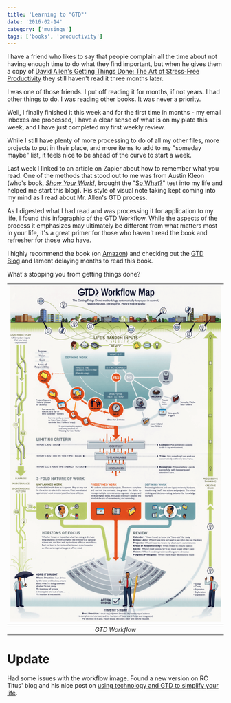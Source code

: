 ```yaml
---
title: 'Learning to "GTD"'
date: '2016-02-14'
category: ['musings']
tags: ['books', 'productivity']
---
```

I have a friend who likes to say that people complain all the time about not having enough time to do what they find important, but when he gives them a copy of [David Allen's Getting Things Done: The Art of Stress-Free Productivity](http://www.amazon.com/Getting-Things-Done-Stress-Free-Productivity/dp/0143126563/?_encoding=UTF8&camp=1789&creative=9325&keywords=David%20Allen%20Get%20Things%20Done&linkCode=ur2&qid=1455513257&s=books&sr=1-1&tag=stepcharweis-20&linkId=IN3TMRMPUTBHCZBW) they still haven't read it three months later.

I was one of those friends. I put off reading it for months, if not years. I had other things to do. I was reading other books. It was never a priority.

Well, I finally finished it this week and for the first time in months - my email inboxes are processed, I have a clear sense of what is on my plate this week, and I have just completed my first weekly review.

While I still have plenty of more processing to do of all my other files, more projects to put in their place, and more items to add to my "someday maybe" list, it feels nice to be ahead of the curve to start a week.

Last week I linked to an article on Zapier about how to remember what you read. One of the methods that stood out to me was from Austin Kleon (who's book, *[Show Your Work!](/portfolio/show-your-work-austin-kleon/)*, brought the "[So What?](../../2015-07-18/starting-with-a-question/)" test into my life and helped me start this blog). His style of visual note taking kept coming into my mind as I read about Mr. Allen's GTD process.

As I digested what I had read and was processing it for application to my life, I found this infographic of the GTD Workflow. While the aspects of the process it emphasizes may ultimately be different from what matters most in your life, it's a great primer for those who haven't read the book and refresher for those who have.

I highly recommend the book (on [Amazon](http://www.amazon.com/Getting-Things-Done-Stress-Free-Productivity/dp/0143126563/?_encoding=UTF8&camp=1789&creative=9325&keywords=David%20Allen%20Get%20Things%20Done&linkCode=ur2&qid=1455513257&s=books&sr=1-1&tag=stepcharweis-20&linkId=IN3TMRMPUTBHCZBW)) and checking out the [GTD Blog](http://gettingthingsdone.com/gtd-times/) and lament delaying months to read this book. 

What's stopping you from getting things done?

| ![GTD Workflow](./GTD-Workflow.png) |
|:---:|
| *GTD Workflow* |

# Update
Had some issues with the workflow image. Found a new version on RC Titus' blog and his nice post on [using technology and GTD to simplify your life](https://rctitus.wordpress.com/2012/07/06/how-to-effectively-use-technology-and-gtd-to-simplify-your-life/).

